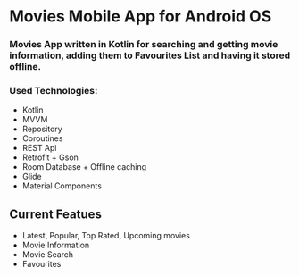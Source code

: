 # Movies Mobile App for Android OS
### Movies App written in Kotlin for searching and getting movie information, adding them to Favourites List and having it stored offline.
### Used Technologies:
- Kotlin
- MVVM
- Repository
- Coroutines
- REST Api
- Retrofit + Gson
- Room Database + Offline caching
- Glide
- Material Components
## Current Featues
- Latest, Popular, Top Rated, Upcoming movies
- Movie Information
- Movie Search
- Favourites

